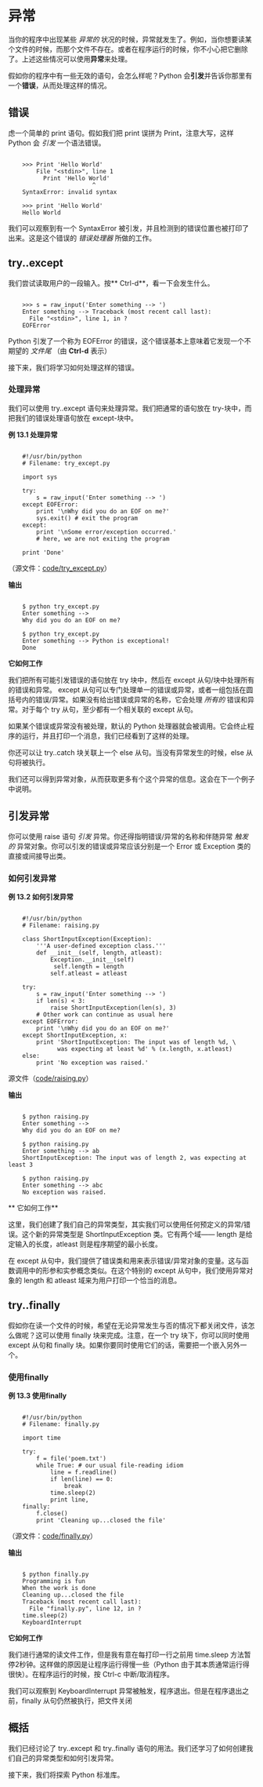 # 异常

当你的程序中出现某些 *异常的* 状况的时候，异常就发生了。例如，当你想要读某个文件的时候，而那个文件不存在。或者在程序运行的时候，你不小心把它删除了。上述这些情况可以使用**异常**来处理。

假如你的程序中有一些无效的语句，会怎么样呢？Python 会**引发**并告诉你那里有一个**错误**，从而处理这样的情况。

## 错误

虑一个简单的 print 语句。假如我们把 print 误拼为 Print，注意大写，这样 Python 会 *引发* 一个语法错误。

```

    >>> Print 'Hello World'
        File "<stdin>", line 1
          Print 'Hello World'
                        ^
    SyntaxError: invalid syntax

    >>> print 'Hello World'
    Hello World

```

我们可以观察到有一个 SyntaxError 被引发，并且检测到的错误位置也被打印了出来。这是这个错误的 *错误处理器* 所做的工作。

## try..except

我们尝试读取用户的一段输入。按** Ctrl-d**，看一下会发生什么。

```

    >>> s = raw_input('Enter something --> ')
    Enter something --> Traceback (most recent call last):
      File "<stdin>", line 1, in ?
    EOFError

```

Python 引发了一个称为 EOFError 的错误，这个错误基本上意味着它发现一个不期望的 *文件尾* （由 **Ctrl-d** 表示）

接下来，我们将学习如何处理这样的错误。
    
### 处理异常

我们可以使用 try..except 语句来处理异常。我们把通常的语句放在 try-块中，而把我们的错误处理语句放在 except-块中。

**例 13.1 处理异常**

```

    #!/usr/bin/python
    # Filename: try_except.py
    
    import sys
    
    try:
        s = raw_input('Enter something --> ')
    except EOFError:
        print '\nWhy did you do an EOF on me?'
        sys.exit() # exit the program
    except:
        print '\nSome error/exception occurred.'
        # here, we are not exiting the program

    print 'Done'

```

（源文件：[code/try_except.py](http://woodpecker.org.cn/abyteofpython_cn/chinese/code/try_except.py)）

**输出**

```

    $ python try_except.py
    Enter something -->
    Why did you do an EOF on me?
    
    $ python try_except.py
    Enter something --> Python is exceptional!
    Done

```

**它如何工作**

我们把所有可能引发错误的语句放在 try 块中，然后在 except 从句/块中处理所有的错误和异常。 except 从句可以专门处理单一的错误或异常，或者一组包括在圆括号内的错误/异常。如果没有给出错误或异常的名称，它会处理 *所有的* 错误和异常。对于每个 try 从句，至少都有一个相关联的  except 从句。

如果某个错误或异常没有被处理，默认的 Python 处理器就会被调用。它会终止程序的运行，并且打印一个消息，我们已经看到了这样的处理。

你还可以让 try..catch 块关联上一个 else 从句。当没有异常发生的时候，else 从句将被执行。

我们还可以得到异常对象，从而获取更多有个这个异常的信息。这会在下一个例子中说明。

## 引发异常

你可以使用 raise 语句 *引发* 异常。你还得指明错误/异常的名称和伴随异常 *触发的* 异常对象。你可以引发的错误或异常应该分别是一个 Error 或 Exception 类的直接或间接导出类。
     
### 如何引发异常

**例 13.2 如何引发异常**

```

    #!/usr/bin/python
    # Filename: raising.py

    class ShortInputException(Exception):
        '''A user-defined exception class.'''
        def __init__(self, length, atleast):
            Exception.__init__(self)
             self.length = length
            self.atleast = atleast

    try:
        s = raw_input('Enter something --> ')
        if len(s) < 3:
            raise ShortInputException(len(s), 3)
        # Other work can continue as usual here
    except EOFError:
        print '\nWhy did you do an EOF on me?'
    except ShortInputException, x:
        print 'ShortInputException: The input was of length %d, \
              was expecting at least %d' % (x.length, x.atleast)
    else:
        print 'No exception was raised.'

```

源文件（[code/raising.py](http://woodpecker.org.cn/abyteofpython_cn/chinese/code/raising.py)）

**输出**

```

    $ python raising.py
    Enter something -->
    Why did you do an EOF on me?
    
    $ python raising.py
    Enter something --> ab
    ShortInputException: The input was of length 2, was expecting at least 3
    
    $ python raising.py
    Enter something --> abc
    No exception was raised.

```
**
它如何工作**

这里，我们创建了我们自己的异常类型，其实我们可以使用任何预定义的异常/错误。这个新的异常类型是 ShortInputException 类。它有两个域—— length 是给定输入的长度，atleast 则是程序期望的最小长度。

在 except 从句中，我们提供了错误类和用来表示错误/异常对象的变量。这与函数调用中的形参和实参概念类似。在这个特别的 except 从句中，我们使用异常对象的 length 和 atleast 域来为用户打印一个恰当的消息。



## try..finally

假如你在读一个文件的时候，希望在无论异常发生与否的情况下都关闭文件，该怎么做呢？这可以使用 finally 块来完成。注意，在一个 try 块下，你可以同时使用 except 从句和 finally 块。如果你要同时使用它们的话，需要把一个嵌入另外一个。

     
### 使用finally

**例 13.3 使用finally**

```

    #!/usr/bin/python
    # Filename: finally.py
    
    import time
    
    try:
        f = file('poem.txt')
        while True: # our usual file-reading idiom
            line = f.readline()
            if len(line) == 0:
                break
            time.sleep(2)
            print line,
    finally:
        f.close()
        print 'Cleaning up...closed the file'

```

（源文件：[code/finally.py](http://woodpecker.org.cn/abyteofpython_cn/chinese/code/finally.py)）

**输出**

```

    $ python finally.py
    Programming is fun
    When the work is done
    Cleaning up...closed the file
    Traceback (most recent call last):
      File "finally.py", line 12, in ?
    time.sleep(2)
    KeyboardInterrupt

```

**它如何工作**

我们进行通常的读文件工作，但是我有意在每打印一行之前用 time.sleep 方法暂停2秒钟。这样做的原因是让程序运行得慢一些（Python 由于其本质通常运行得很快）。在程序运行的时候，按 Ctrl-c 中断/取消程序。

我们可以观察到 KeyboardInterrupt 异常被触发，程序退出。但是在程序退出之前，finally 从句仍然被执行，把文件关闭

## 概括

我们已经讨论了 try..except 和 try..finally 语句的用法。我们还学习了如何创建我们自己的异常类型和如何引发异常。

接下来，我们将探索 Python 标准库。